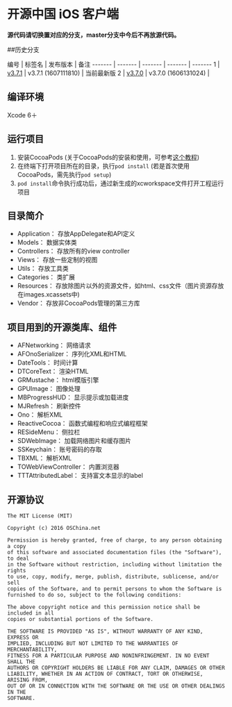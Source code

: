 # 开源中国 iOS 客户端

**源代码请切换置对应的分支，master分支中今后不再放源代码。**


##历史分支

编号 | 标签名 | 发布版本 |  备注
------- | ------- | ------- | ------- | -------
1 | [v3.7.1](http://git.oschina.net/oschina/iphone-app/tree/v3.7.1/) | v3.7.1 (1607111810) |  当前最新版
2 | [v3.7.0](http://git.oschina.net/oschina/iphone-app/tree/v3.7.0/) | v3.7.0 (1606131024) |  



## 编译环境
Xcode 6＋


## 运行项目
1. 安装CocoaPods (关于CocoaPods的安装和使用，可参考[这个教程](http://code4app.com/article/cocoapods-install-usage))
2. 在终端下打开项目所在的目录，执行```pod install``` (若是首次使用CocoaPods，需先执行```pod setup```)
3. ```pod install```命令执行成功后，通过新生成的xcworkspace文件打开工程运行项目


## 目录简介

* Application：  存放AppDelegate和API定义
* Models：       数据实体类
* Controllers：  存放所有的view controller
* Views：        存放一些定制的视图
* Utils：        存放工具类
* Categories：   类扩展
* Resources：    存放除图片以外的资源文件，如html、css文件（图片资源存放在images.xcassets中)
* Vendor：       存放非CocoaPods管理的第三方库


## 项目用到的开源类库、组件

* AFNetworking：                         网络请求
* AFOnoSerializer：                      序列化XML和HTML
* DateTools：                            时间计算
* DTCoreText：                           渲染HTML
* GRMustache：                           html模版引擎
* GPUImage：                             图像处理
* MBProgressHUD：                        显示提示或加载进度
* MJRefresh：                            刷新控件
* Ono：                                  解析XML
* ReactiveCocoa：                        函数式编程和响应式编程框架
* RESideMenu：                           侧拉栏
* SDWebImage：                           加载网络图片和缓存图片
* SSKeychain：                           账号密码的存取
* TBXML：                                解析XML
* TOWebViewController：                  内置浏览器
* TTTAttributedLabel：                   支持富文本显示的label


## 开源协议

	The MIT License (MIT)

	Copyright (c) 2016 OSChina.net

	Permission is hereby granted, free of charge, to any person obtaining a copy
	of this software and associated documentation files (the "Software"), to deal
	in the Software without restriction, including without limitation the rights
	to use, copy, modify, merge, publish, distribute, sublicense, and/or sell
	copies of the Software, and to permit persons to whom the Software is
	furnished to do so, subject to the following conditions:

	The above copyright notice and this permission notice shall be included in all
	copies or substantial portions of the Software.

	THE SOFTWARE IS PROVIDED "AS IS", WITHOUT WARRANTY OF ANY KIND, EXPRESS OR
	IMPLIED, INCLUDING BUT NOT LIMITED TO THE WARRANTIES OF MERCHANTABILITY,
	FITNESS FOR A PARTICULAR PURPOSE AND NONINFRINGEMENT. IN NO EVENT SHALL THE
	AUTHORS OR COPYRIGHT HOLDERS BE LIABLE FOR ANY CLAIM, DAMAGES OR OTHER
	LIABILITY, WHETHER IN AN ACTION OF CONTRACT, TORT OR OTHERWISE, ARISING FROM,
	OUT OF OR IN CONNECTION WITH THE SOFTWARE OR THE USE OR OTHER DEALINGS IN THE
	SOFTWARE.
